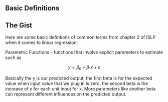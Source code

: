 ## Basic Definitions

## The Gist 
Here are some basic defintions of common terms from chapter 2 of ISLP when it comes to linear regression:

Parametric Functions - functions that involve explicit parameters to estimate such as 

$$y = \beta_0 + \beta_1 x + ε$$ 

Basically the y is our predicted output, the first beta is for the expected value when input value that we plug in is zero, the second beta is the increase of y for each unit input for x. More parameters like another beta can represent different influences on the predicted output. 
